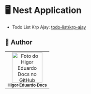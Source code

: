# :desktop_computer: Nest Application

- Todo List Krp Ajay: [todo-list/krp-ajay](https://github.com/higoreduardodocs/nest-application/tree/todo-list/krp-ajay)

## :unicorn: Author

<table>
  <tr>
    <td align="center">
      <a href="https://github.com/higoreduardodocs">
        <img src="https://avatars.githubusercontent.com/u/143645475?v=4" width="100px;" alt="Foto do Higor Eduardo Docs no GitHub"/><br>
        <sub>
          <b>Higor Eduardo Docs</b>
        </sub>
      </a>
    </td>
  </tr>
</table>
